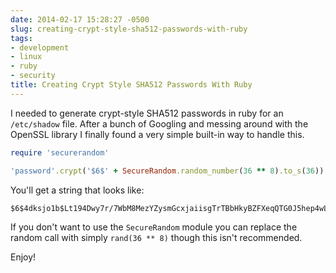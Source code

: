 ```yaml
---
date: 2014-02-17 15:28:27 -0500
slug: creating-crypt-style-sha512-passwords-with-ruby
tags:
- development
- linux
- ruby
- security
title: Creating Crypt Style SHA512 Passwords With Ruby
---
```


I needed to generate crypt-style SHA512 passwords in ruby for an `/etc/shadow`
file. After a bunch of Googling and messing around with the OpenSSL library I
finally found a very simple built-in way to handle this.

```ruby
require 'securerandom'

'password'.crypt('$6$' + SecureRandom.random_number(36 ** 8).to_s(36))
```

You'll get a string that looks like:

```
$6$4dksjo1b$Lt194Dwy7r/7WbM8MezYZysmGcxjaiisgTrTBbHkyBZFXeqQTG0J5hep4wLM/AmYxlGNLRy0OWATLDZCqjwCk.
```

If you don't want to use the `SecureRandom` module you can replace the random
call with simply `rand(36 ** 8)` though this isn't recommended.

Enjoy!
